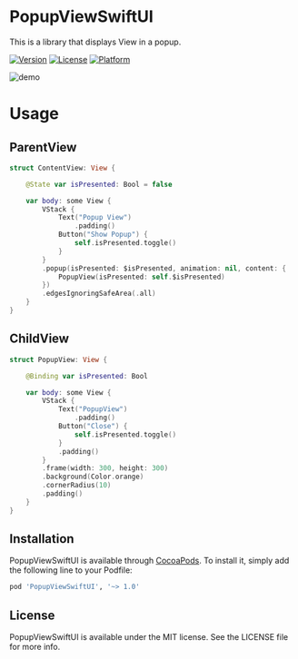 # PopupViewSwiftUI
This is a library that displays View in a popup.

[![Version](https://img.shields.io/cocoapods/v/PopupViewSwiftUI.svg?style=flat)](https://cocoapods.org/pods/PopupViewSwiftUI)
[![License](https://img.shields.io/cocoapods/l/PopupViewSwiftUI.svg?style=flat)](https://cocoapods.org/pods/PopupViewSwiftUI)
[![Platform](https://img.shields.io/cocoapods/p/PopupViewSwiftUI.svg?style=flat)](https://cocoapods.org/pods/PopupViewSwiftUI)

![demo](https://user-images.githubusercontent.com/14210434/67377737-16b58980-f5c1-11e9-8c8d-fdbab0dbe3eb.gif)

# Usage

## ParentView
```swift
struct ContentView: View {

    @State var isPresented: Bool = false

    var body: some View {
        VStack {
            Text("Popup View")
                .padding()
            Button("Show Popup") {
                self.isPresented.toggle()
            }
        }
        .popup(isPresented: $isPresented, animation: nil, content: {
            PopupView(isPresented: self.$isPresented)
        })
        .edgesIgnoringSafeArea(.all)
    }
}
```

## ChildView

```swift
struct PopupView: View {

    @Binding var isPresented: Bool

    var body: some View {
        VStack {
            Text("PopupView")
                .padding()
            Button("Close") {
                self.isPresented.toggle()
            }
            .padding()
        }
        .frame(width: 300, height: 300)
        .background(Color.orange)
        .cornerRadius(10)
        .padding()
    }
}

```


## Installation

PopupViewSwiftUI is available through [CocoaPods](http://cocoapods.org). To install
it, simply add the following line to your Podfile:

```ruby
pod 'PopupViewSwiftUI', '~> 1.0'
```


## License

PopupViewSwiftUI is available under the MIT license. See the LICENSE file for more info.
